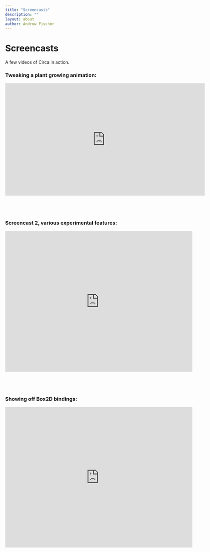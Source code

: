 ```yaml
---
title: "Screencasts"
description: ""
layout: about
author: Andrew Fischer
---
```


# Screencasts

A few videos of Circa in action.

### Tweaking a plant growing animation:

<iframe src="http://player.vimeo.com/video/43348821" width="640" height="360" frameborder="0" webkitAllowFullScreen="" mozallowfullscreen="" allowFullScreen=""> </iframe>
<p style="height:40px"></p>

### Screencast 2, various experimental features:

<iframe src="http://player.vimeo.com/video/28396712" width="600" height="450" frameborder="0" webkitAllowFullScreen="" mozallowfullscreen="" allowFullScreen=""> </iframe>
<p style="height:40px"></p>

### Showing off Box2D bindings:

<iframe src="http://player.vimeo.com/video/23773218" width="600" height="450" frameborder="0" webkitAllowFullScreen="" mozallowfullscreen="" allowFullScreen=""> </iframe>

